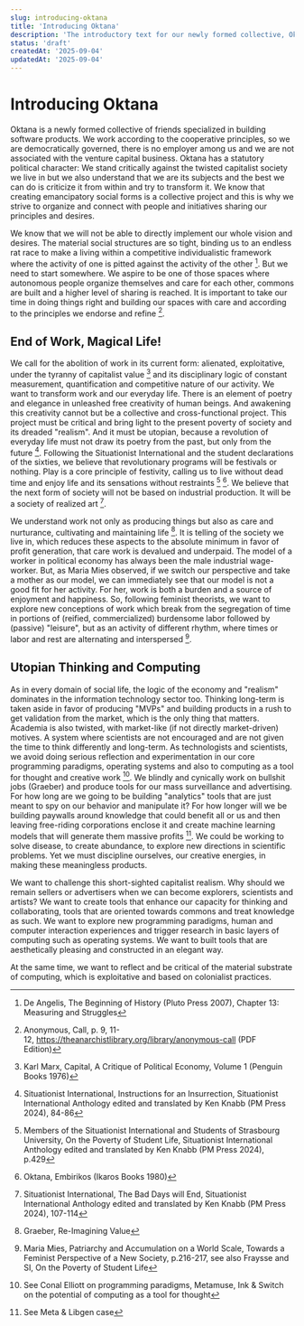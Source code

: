 ```yaml
---
slug: introducing-oktana
title: 'Introducing Oktana'
description: 'The introductory text for our newly formed collective, Oktana. Read about why we came together, our critique and vision for work and technology and our desires for the present and future of our initiative.'
status: 'draft'
createdAt: '2025-09-04'
updatedAt: '2025-09-04'
---
```


# Introducing Oktana

Oktana is a newly formed collective of friends specialized in building software products. We work according to the cooperative principles, so we are democratically governed, there is no employer among us and we are not associated with the venture capital business. Oktana has a statutory political character: We stand critically against the twisted capitalist society we live in but we also understand that we are its subjects and the best we can do is criticize it from within and try to transform it. We know that creating emancipatory social forms is a collective project and this is why we strive to organize and connect with people and initiatives sharing our principles and desires.

We know that we will not be able to directly implement our whole vision and desires. The material social structures are so tight, binding us to an endless rat race to make a living within a competitive individualistic framework where the activity of one is pitted against the activity of the other [^1]. But we need to start somewhere. We aspire to be one of those spaces where autonomous people organize themselves and care for each other, commons are built and a higher level of sharing is reached. It is important to take our time in doing things right and building our spaces with care and according to the principles we endorse and refine [^2].

## End of Work, Magical Life!

We call for the abolition of work in its current form: alienated, exploitative, under the tyranny of capitalist value [^3] and its disciplinary logic of constant measurement, quantification and competitive nature of our activity. We want to transform work and our everyday life. There is an element of poetry and elegance in unleashed free creativity of human beings. And awakening this creativity cannot but be a collective and cross-functional project. This project must be critical and bring light to the present poverty of society and its dreaded \"realism\". And it must be utopian, because a revolution of everyday life must not draw its poetry from the past, but only from the future [^4]. Following the Situationist International and the student declarations of the sixties, we believe that revolutionary programs will be festivals or nothing. Play is a core principle of festivity, calling us to live without dead time and enjoy life and its sensations without restraints [^5] [^6]. We believe that the next form of society will not be based on industrial production. It will be a society of realized art [^7].

We understand work not only as producing things but also as care and nurturance, cultivating and maintaining life [^8]. It is telling of the society we live in, which reduces these aspects to the absolute minimum in favor of profit generation, that care work is devalued and underpaid. The model of a worker in political economy has always been the male industrial wage-worker. But, as Maria Mies observed, if we switch our perspective and take a mother as our model, we can immediately see that our model is not a good fit for her activity. For her, work is both a burden and a source of enjoyment and happiness. So, following feminist theorists, we want to explore new conceptions of work which break from the segregation of time in portions of (reified, commercialized) burdensome labor followed by (passive) \"leisure\", but as an activity of different rhythm, where times or labor and rest are alternating and interspersed [^9].

## Utopian Thinking and Computing

As in every domain of social life, the logic of the economy and \"realism\" dominates in the information technology sector too. Thinking long-term is taken aside in favor of producing \"MVPs\" and building products in a rush to get validation from the market, which is the only thing that matters. Academia is also twisted, with market-like (if not directly market-driven) motives. A system where scientists are not encouraged and are not given the time to think differently and long-term. As technologists and scientists, we avoid doing serious reflection and experimentation in our core programming paradigms, operating systems and also to computing as a tool for thought and creative work [^10]. We blindly and cynically work on bullshit jobs (Graeber) and produce tools for our mass surveillance and advertising. For how long are we going to be building \"analytics\" tools that are just meant to spy on our behavior and manipulate it? For how longer will we be building paywalls around knowledge that could benefit all or us and then leaving free-riding corporations enclose it and create machine learning models that will generate them massive profits [^11]. We could be working to solve disease, to create abundance, to explore new directions in scientific problems. Yet we must discipline ourselves, our creative energies, in making these meaningless products.

We want to challenge this short-sighted capitalist realism. Why should we remain sellers or advertisers when we can become explorers, scientists and artists? We want to create tools that enhance our capacity for thinking and collaborating, tools that are oriented towards commons and treat knowledge as such. We want to explore new programming paradigms, human and computer interaction experiences and trigger research in basic layers of computing such as operating systems. We want to built tools that are aesthetically pleasing and constructed in an elegant way.

At the same time, we want to reflect and be critical of the material substrate of computing, which is exploitative and based on colonialist practices.

[^1]: De Angelis, The Beginning of History (Pluto Press 2007), Chapter 13: Measuring and Struggles

[^2]: Anonymous, Call, p. 9, 11-12, https://theanarchistlibrary.org/library/anonymous-call (PDF Edition)

[^3]: Karl Marx, Capital, A Critique of Political Economy, Volume 1 (Penguin Books 1976)

[^4]: Situationist International, Instructions for an Insurrection, Situationist International Anthology edited and translated by Ken Knabb (PM Press 2024), 84-86

[^5]: Members of the Situationist International and Students of Strasbourg University, On the Poverty of Student Life, Situationist International Anthology edited and translated by Ken Knabb (PM Press 2024), p.429

[^6]: Oktana, Embirikos (Ikaros Books 1980)

[^7]: Situationist International, The Bad Days will End, Situationist International Anthology edited and translated by Ken Knabb (PM Press 2024), 107-114

[^8]: Graeber, Re-Imagining Value

[^9]: Maria Mies, Patriarchy and Accumulation on a World Scale, Towards a Feminist Perspective of a New Society, p.216-217, see also Fraysse and SI, On the Poverty of Student Life

[^10]: See Conal Elliott on programming paradigms, Metamuse, Ink & Switch on the potential of computing as a tool for thought

[^11]: See Meta & Libgen case
